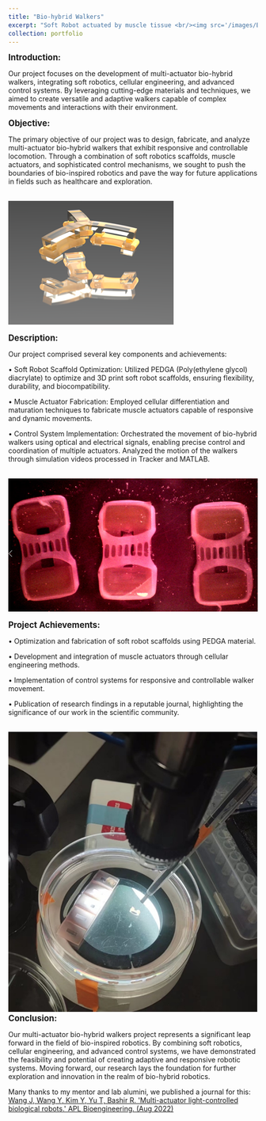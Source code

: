 ```yaml
---
title: "Bio-hybrid Walkers"
excerpt: "Soft Robot actuated by muscle tissue <br/><img src='/images/BiohybridWalkers1.png'>"
collection: portfolio
---
```


<span style="font-size:larger;"><strong>Introduction:</strong></span>

  Our project focuses on the development of multi-actuator bio-hybrid walkers, integrating soft robotics, cellular engineering, and advanced control systems. By leveraging cutting-edge materials and techniques, we aimed to create versatile and adaptive walkers capable of complex movements and interactions with their environment.

<span style="font-size:larger;"><strong>Objective:</strong></span>

  The primary objective of our project was to design, fabricate, and analyze multi-actuator bio-hybrid walkers that exhibit responsive and controllable locomotion. Through a combination of soft robotics scaffolds, muscle actuators, and sophisticated control mechanisms, we sought to push the boundaries of bio-inspired robotics and pave the way for future applications in fields such as healthcare and exploration.

<br/><img src='/images/BiohybridWalkers2.png'>

<span style="font-size:larger;"><strong>Description:</strong></span>

Our project comprised several key components and achievements:

• Soft Robot Scaffold Optimization: Utilized PEDGA (Poly(ethylene glycol) diacrylate) to optimize and 3D print soft robot scaffolds, ensuring flexibility, durability, and biocompatibility.

• Muscle Actuator Fabrication: Employed cellular differentiation and maturation techniques to fabricate muscle actuators capable of responsive and dynamic movements.

• Control System Implementation: Orchestrated the movement of bio-hybrid walkers using optical and electrical signals, enabling precise control and coordination of multiple actuators. Analyzed the motion of the walkers through simulation videos processed in Tracker and MATLAB.

<br/><img src='/images/BiohybridWalkers1.png'>

<span style="font-size:larger;"><strong>Project Achievements:</strong></span>

• Optimization and fabrication of soft robot scaffolds using PEDGA material.

• Development and integration of muscle actuators through cellular engineering methods.

• Implementation of control systems for responsive and controllable walker movement.

• Publication of research findings in a reputable journal, highlighting the significance of our work in the scientific community.

<br/><img src='/images/BiohybridWalkers3.png'>
<span style="font-size:larger;"><strong>Conclusion:</strong></span>

  Our multi-actuator bio-hybrid walkers project represents a significant leap forward in the field of bio-inspired robotics. By combining soft robotics, cellular engineering, and advanced control systems, we have demonstrated the feasibility and potential of creating adaptive and responsive robotic systems. Moving forward, our research lays the foundation for further exploration and innovation in the realm of bio-hybrid robotics.

  
  Many thanks to my mentor and lab alumini, we published a journal for this: [Wang J, Wang Y, Kim Y, Yu T, Bashir R. 'Multi-actuator light-controlled biological robots.' APL Bioengineering. (Aug 2022)](https://pubs.aip.org/aip/apb/article/6/3/036103/2820419)
